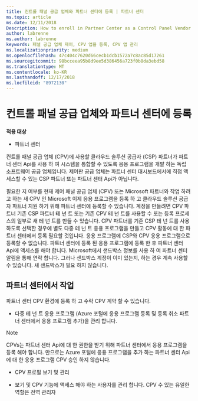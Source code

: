 ```yaml
---
title: 컨트롤 패널 공급 업체와 파트너 센터에 등록 | 파트너 센터
ms.topic: article
ms.date: 12/11/2018
Description: How to enroll in Partner Center as a Control Panel Vendor
author: labrenne
ms.author: labrenne
keywords: 패널 공급 업체 제어, CPV 앱을 등록, CPV 앱 관리
ms.localizationpriority: medium
ms.openlocfilehash: 47c404c7620d66cecb1dcb1572a7c8ac85d17261
ms.sourcegitcommit: 98bcceea95b8d9ee5d386456a723f0b8da3ebd58
ms.translationtype: MT
ms.contentlocale: ko-KR
ms.lasthandoff: 12/17/2018
ms.locfileid: "8972130"
---
```

# <a name="enroll-in-partner-center-as-a-control-panel-vendor"></a>컨트롤 패널 공급 업체와 파트너 센터에 등록

**적용 대상**

- 파트너 센터

컨트롤 패널 공급 업체 (CPV)에 사용할 클라우드 솔루션 공급자 (CSP) 파트너가 파트너 센터 Api를 사용 하 여 시스템을 통합할 수 있도록 응용 프로그램을 개발 하는 독립 소프트웨어 공급 업체입니다. 제어판 공급 업체는 파트너 센터 대시보드에서에 직접 액세스할 수 있는 CSP 파트너 또는 파트너 센터 Api가 아닙니다.

필요한 지 여부를 현재 제어 패널 공급 업체 (CPV) 또는 Microsoft 파트너와 작업 하려고 하는 새 CPV 인 Microsoft 이제 응용 프로그램을 등록 하 고 클라우드 솔루션 공급자 파트너 지원 하기 위해 파트너 센터에 등록할 수 있습니다. 계정을 만들려면 CPV 파트너 기존 CSP 파트너 테 넌 트 또는 기존 CPV 테 넌 트를 사용할 수 또는 등록 프로세스의 일부로 새 테 넌 트를 만들 수 있습니다. CPV 파트너를 기존 CSP 테 넌 트를 사용 하도록 선택한 경우에 별도 다중 테 넌 트 응용 프로그램을 만들고 CPV 활동에 대 한 파트너 센터에서 등록 필요할 것입니다. 응용 프로그램에 CSP와 CPV 응용 프로그램으로 등록할 수 없습니다. 파트너 센터에 등록 된 응용 프로그램에 등록 한 후 파트너 센터 Api에 액세스를 해야 합니다.  Microsoft에서 샌드박스 정보를 사용 하 여 파트너 센터 알림을 통해 연락 합니다. 그러나 샌드박스 계정이 이미 있는지, 하는 경우 계속 사용할 수 있습니다. 새 샌드박스가 필요 하지 않습니다.   


## <a name="working-in-partner-center"></a>파트너 센터에서 작업
파트너 센터 CPV 환경에 등록 하 고 수락 CPV 계약 할 수 있습니다.

- 다중 테 넌 트 응용 프로그램 (Azure 포털에 응용 프로그램 등록 및 등록 취소 파트너 센터에서 응용 프로그램 추가)을 관리 합니다.

>[!Note] 
>CPVs는 파트너 센터 Api에 대 한 권한을 받기 위해 파트너 센터에서 응용 프로그램을 등록 해야 합니다. 만으로는 Azure 포털에 응용 프로그램을 추가 하는 파트너 센터 Api에 대 한 응용 프로그램 CPV 승인 하지 않습니다. 

- CPV 프로필 보기 및 관리 

- 보기 및 CPV 기능에 액세스 해야 하는 사용자를 관리 합니다. CPV 수 있는 유일한 역할은 전역 관리자


